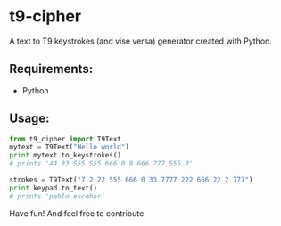 # t9-cipher
A text to T9 keystrokes (and vise versa) generator created with Python.

## Requirements:
* Python

## Usage:
```python
from t9_cipher import T9Text
mytext = T9Text("Hello world")
print mytext.to_keystrokes()
# prints '44 33 555 555 666 0 9 666 777 555 3'

strokes = T9Text("7 2 22 555 666 0 33 7777 222 666 22 2 777")
print keypad.to_text()
# prints 'pablo escobar'
```
Have fun! And feel free to contribute.
